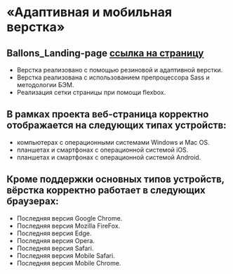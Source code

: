 # «Адаптивная и мобильная верстка» 
## Ballons_Landing-page [ссылка на страницу](https://nfdmitry.github.io/Ballons_Landing-page/)

- Верстка реализовано с помощью резиновой и адаптивной верстки.
- Верстка реализована c использованием препроцессора Sass и методологии БЭМ.
- Реализация сетки страницы при помощи flexbox.

## В рамках проекта веб-страница корректно отображается на следующих типах устройств:
- компьютерах с операционными системами Windows и Mac OS.
- планшетах и смартфонах с операционной системой iOS.
- планшетах и смартфонах с операционной системой Android.

## Кроме поддержки основных типов устройств, вёрстка корректно работает в следующих браузерах:
- Последняя версия Google Chrome.
- Последняя версия Mozilla FireFox.
- Последняя версия Edge.
- Последняя версия Opera.
- Последняя версия Safari.
- Последняя версия Mobile Safari.
- Последняя версия Mobile Chrome.
